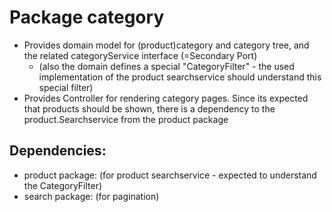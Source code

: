 # Package category
* Provides domain model for (product)category and category tree, and the related categoryService interface (=Secondary Port)
  * (also the domain defines a special "CategoryFilter" - the used implementation of the product searchservice should understand this special filter)
* Provides Controller for rendering category pages. Since its expected that products should be shown, there is a dependency to the product.Searchservice from the product package

## Dependencies:
* product package: (for product searchservice - expected to understand the CategoryFilter) 
* search package: (for pagination)
